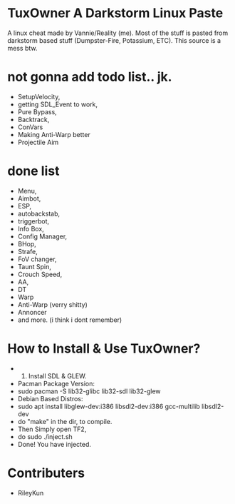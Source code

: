 # TuxOwner A Darkstorm Linux Paste
A linux cheat made by Vannie/Reality (me). Most of the stuff is pasted from darkstorm based stuff (Dumpster-Fire, Potassium, ETC). This source is a mess btw.

# not gonna add todo list.. jk.
- SetupVelocity,
- getting SDL_Event to work,
- Pure Bypass,
- Backtrack,
- ConVars
- Making Anti-Warp better
- Projectile Aim 
# done list
- Menu,
- Aimbot,
- ESP,
- autobackstab,
- triggerbot,
- Info Box,
- Config Manager,
- BHop,
- Strafe,
- FoV changer,
- Taunt Spin,
- Crouch Speed,
- AA,
- DT
- Warp
- Anti-Warp (verry shitty)
- Annoncer
- and more. (i think i dont remember)


# How to Install & Use TuxOwner?
- 1. Install SDL & GLEW.
- Pacman Package Version:
- sudo pacman -S lib32-glibc lib32-sdl lib32-glew 
- Debian Based Distros:
- sudo apt install libglew-dev:i386 libsdl2-dev:i386 gcc-multilib libsdl2-dev
- do "make" in the dir, to compile.
- Then Simply open TF2,
- do sudo ./inject.sh
- Done! You have injected.

# Contributers
- RileyKun
